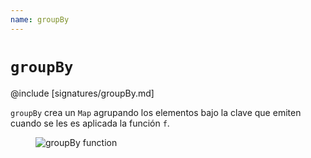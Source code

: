```yaml
---
name: groupBy
---
```


# `groupBy`

@include [signatures/groupBy.md]

`groupBy` crea un `Map` agrupando los elementos bajo la clave que emiten cuando se les es aplicada la función `f`.

<figure class="diagram">
  <img src="../images/groupBy.svg" alt="groupBy function">
  <!-- <figcaption class="diagram-desc"></figcaption> -->
</figure>

